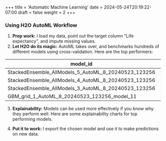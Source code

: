 +++
title = 'Automatic Machine Learning'
date = 2024-05-24T20:19:22-07:00
draft = false
weight = 2
+++

### **Using H2O AutoML Workflow**

1. **Prep work:** I load my data, point out the target column "Life expectancy", and impute missing values.
2. **Let H2O do its magic:** AutoML takes over, and benchmarks hundreds of different models using cross-validation. Here are the top performers:

| model_id                                             | rmse   | mse    | mae    | rmsle  | mean_residual_deviance |
| ---------------------------------------------------- | ------ | ------ | ------ | ------ | ---------------------- |
| StackedEnsemble_AllModels_5_AutoML_8_20240523_123256 | 1.5141 | 2.2926 | 0.7862 | 0.0235 | 2.2926                 |
| StackedEnsemble_AllModels_4_AutoML_8_20240523_123256 | 1.5210 | 2.3134 | 0.8363 | 0.0236 | 2.3134                 |
| StackedEnsemble_AllModels_3_AutoML_8_20240523_123256 | 1.5612 | 2.4374 | 0.8530 | 0.0241 | 2.4374                 |
| GBM_grid_1_AutoML_8_20240523_123256_model_11         | 1.5655 | 2.4509 | 0.8601 | 0.0242 | 2.4509                 |

3. **Explainability:** Models can be used more effectively if you know why they perform well. Here are some explainability charts for top performing models.

4. **Put it to work:** I export the chosen model and use it to make predictions on new data. 

